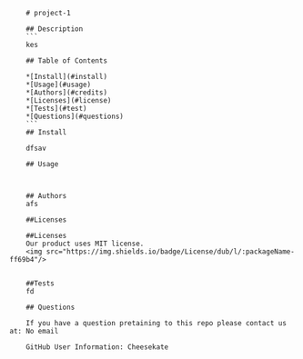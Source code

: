 
        # project-1

        ## Description
        ```
        kes

        ## Table of Contents

        *[Install](#install)
        *[Usage](#usage)
        *[Authors](#credits)
        *[Licenses](#license)
        *[Tests](#test)
        *[Questions](#questions)
        ```
        ## Install

        dfsav

        ## Usage

        

        ## Authors
        afs

        ##Licenses

        ##Licenses
        Our product uses MIT license.
        <img src="https://img.shields.io/badge/License/dub/l/:packageName-ff69b4"/>


        ##Tests
        fd

        ## Questions

        If you have a question pretaining to this repo please contact us at: No email

        GitHub User Information: Cheesekate

        